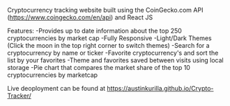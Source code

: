 Cryptocurrency tracking website built using the CoinGecko.com API (https://www.coingecko.com/en/api) and React JS

Features:
  -Provides up to date information about the top 250 cryptocurrencies by market cap
  -Fully Responsive
  -Light/Dark Themes (Click the moon in the top right corner to switch themes)
  -Search for a cryptocurrency by name or ticker
  -Favorite cryptocurrency's and sort the list by your favorites 
  -Theme and favorites saved between visits using local storage
  -Pie chart that compares the market share of the top 10 cryptocurrencies by marketcap

Live deoployment can be found at https://austinkurilla.github.io/Crypto-Tracker/
